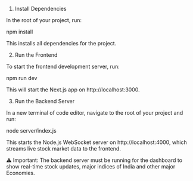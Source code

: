 1. Install Dependencies


In the root of your project, run:


npm install


This installs all dependencies for the project.


2. Run the Frontend


To start the frontend development server, run:


npm run dev


This will start the Next.js app on http://localhost:3000.


3. Run the Backend Server


In a new terminal of code editor, navigate to the root of your project and run:


node server/index.js


This starts the Node.js WebSocket server on http://localhost:4000, which streams live stock market data to the frontend.


⚠️ Important: The backend server must be running for the dashboard to show real-time stock updates, major indices of India and other major Economies.

